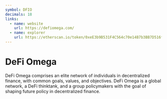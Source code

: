 ```yaml
---
symbol: DFIO
decimals: 18
links:
  - name: website
    url: https://defiomega.com/
  - name: explorer
    url: https://etherscan.io/token/0xeE3b9B531F4C564c70e14B7b3BB7D516f33513ff
---
```


# DeFi Omega

DeFi Omega comprises an elite network of individuals in decentralized finance, with common goals, values, and objectives. DeFi Omega is a global network, a DeFi thinktank, and a group policymakers with the goal of shaping future policy in decentralized finance.
